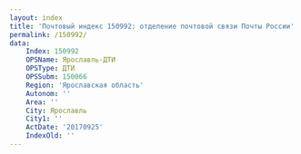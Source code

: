 ```yaml
---
layout: index
title: 'Почтовый индекс 150992: отделение почтовой связи Почты России'
permalink: /150992/
data:
    Index: 150992
    OPSName: Ярославль-ДТИ
    OPSType: ДТИ
    OPSSubm: 150066
    Region: 'Ярославская область'
    Autonom: ''
    Area: ''
    City: Ярославль
    City1: ''
    ActDate: '20170925'
    IndexOld: ''
---
```

